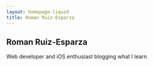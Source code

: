 ```yaml
---
layout: homepage.liquid
title: Roman Ruiz-Esparza
---
```


## Roman Ruiz-Esparza

Web developer and iOS enthusiast blogging what I learn
